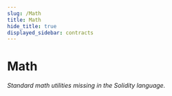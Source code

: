 ```yaml
---
slug: /Math
title: Math
hide_title: true
displayed_sidebar: contracts
---
```

# Math







*Standard math utilities missing in the Solidity language.*



